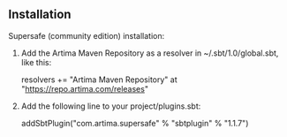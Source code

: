 Installation
---------------

Supersafe (community edition) installation:

1. Add the Artima Maven Repository as a resolver in ~/.sbt/1.0/global.sbt, like this:

    resolvers += "Artima Maven Repository" at "https://repo.artima.com/releases"

2. Add the following line to your project/plugins.sbt:

    addSbtPlugin("com.artima.supersafe" % "sbtplugin" % "1.1.7")

